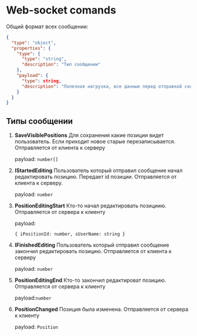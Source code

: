 # Web-socket comands

Общий формат всех сообщении:
```json json_schema
{
  "type": "object",
  "properties": {
    "type": {
      "type": "string",
      "description": "Тип сообщении"
    },
    "payload": {
      "type": string,
      "description": "Полезная нагрузка, все данные перед отправкой сконвертировать в json"
    }
  }
}
```

## Типы сообщении
1. **SaveVisiblePositions**
  Для сохранения какие позиции видет пользователь. Если приходит новое старые    перезаписывается. Отправляется от клиента к серверу
  
    payload: ```number[]```

2. **IStartedEditing** Пользователь который отправил сообщение начал редактировать позицию. Передает id позиции. Отправляется от клиента к серверу.

    payload: ```number```

3. **PositionEditingStart**  Кто-то начал редактировать позициию. Отправляется от сервера к клиенту
  
    payload:

    `{
      iPositionId: number,
      sUserName: string
    }`

4. **IFinishedEditing** Пользователь который отправил сообщение закончил редактировать позицию. Отправляется от клиента к серверу

    payload: `number`

5. **PositionEditingEnd** Кто-то закончил редактироват
   позицию. Отправляется от сервера к клиенту

    payload:`number`

6. **PositionChanged** Позиция была изменена. Отправляется от сервера к клиенту

    payload: `Position`
